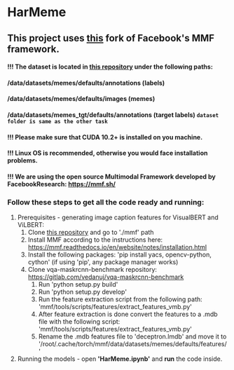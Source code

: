 # HarMeme

## This project uses [this](https://github.com/di-dimitrov/mmf) fork of Facebook's MMF framework.

#### !!! The dataset is located in [this repository](https://github.com/di-dimitrov/mmf) under the following paths: 
#### /data/datasets/memes/defaults/annotations (labels) 
#### /data/datasets/memes/defaults/images (memes)
#### /data/datasets/memes_tgt/defaults/annotations (target labels) `dataset folder is same as the other task`

#### !!! Please make sure that CUDA 10.2+ is installed on you machine.
#### !!! Linux OS is recommended, otherwise you would face installation problems.
#### !!! We are using the open source Multimodal Framework developed by FacebookResearch: https://mmf.sh/

### Follow these steps to get all the code ready and running:
1. Prerequisites - generating image caption features for VisualBERT and ViLBERT:
    1. Clone [this repository](https://github.com/di-dimitrov/mmf) and go to './mmf' path
    2. Install MMF according to the instructions here: https://mmf.readthedocs.io/en/website/notes/installation.html
    3. Install the following packages: 'pip install yacs, opencv-python, cython' (if using 'pip', any package manager works)
    4. Clone vqa-maskrcnn-benchmark repository: https://gitlab.com/vedanuj/vqa-maskrcnn-benchmark
        1. Run 'python setup.py build'
        2. Run 'python setup.py develop'
        3. Run the feature extraction script from the following path: 'mmf/tools/scripts/features/extract_features_vmb.py'
        4. After feature extraction is done convert the features to a .mdb file with the following script: 'mmf/tools/scripts/features/extract_features_vmb.py'
        5. Rename the .mdb features file to 'deceptron.lmdb' and move it to '/root/.cache/torch/mmf/data/datasets/memes/defaults/features/'
2. Running the models - open **'HarMeme.ipynb'** and **run** the code inside.
